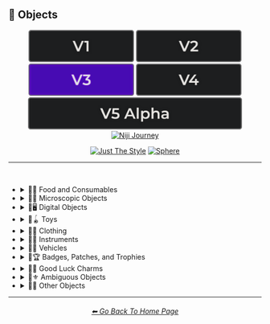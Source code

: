 <h2>🎷 Objects</h2>

<div align="center">

[<img src="/Images/Repo_Parts/Buttons/Version_Buttons/button_version_V1_inactive.webp?raw=true" alt="MidJourney V1" height="64" />](/Pages/MJ_V1/Style_Pages/Sphere/Objects.md)
[<img src="/Images/Repo_Parts/Buttons/Version_Buttons/button_version_V2_inactive.webp?raw=true" alt="MidJourney V2" height="64" />](/Pages/MJ_V2/Style_Pages/Sphere/Objects.md)
[<img src="/Images/Repo_Parts/Buttons/Version_Buttons/button_version_V3_active.webp?raw=true" alt="MidJourney V3" height="64" />](/Pages/MJ_V3/Style_Pages/Sphere/Objects.md)
[<img src="/Images/Repo_Parts/Buttons/Version_Buttons/button_version_V4_inactive.webp?raw=true" alt="MidJourney V4" height="64" />](/Pages/MJ_V4/Style_Pages/Just_The_Style/Objects.md)
<br>
[<img src="/Images/Repo_Parts/Buttons/Version_Buttons/button_version_V5_Alpha_inactive_half.webp?raw=true" alt="MidJourney V5" height="64" />](/Pages/MJ_V5/Style_Pages/Just_The_Style/Objects.md)
[<img src="/Images/Repo_Parts/Buttons/Version_Buttons/button_version_niji_inactive_half.webp?raw=true" alt="Niji Journey" height="64" />](/Pages/Niji_Journey/Style_Pages/Objects.md)

[<img src="/Images/Repo_Parts/Buttons/Image_Type_Buttons/button_just_the_style_inactive.webp?raw=true" alt="Just The Style" width="140.5" />](/Pages/MJ_V3/Style_Pages/Just_The_Style/Objects.md)
[<img src="/Images/Repo_Parts/Buttons/Image_Type_Buttons/button_sphere_active.webp?raw=true" alt="Sphere" width="140.5" />](/Pages/MJ_V3/Style_Pages/Sphere/Objects.md)

</div>

<hr>
<br>


- <details><summary>🎷🍣 Food and Consumables</summary><p>

  - <details><summary>🍣🥝 Fruits and Vegetables</summary><p><div align="center">

	| Fruit | Vegetable |
	| :-: | :-: |
	| <img src="/Images/MJ_V3/MidJourney_Styles_(sphere)/Wave_12/sphere_Fruit.webp?raw=true" width="256" /> | <img src="/Images/MJ_V3/MidJourney_Styles_(sphere)/Wave_12/sphere_Vegetable.webp?raw=true" width="256" /> |
	
	<br>
	
	| Fig | Mango | Cauliflower |
	| :-: | :-: | :-: |
	| <img src="/Images/MJ_V3/MidJourney_Styles_(sphere)/Wave_12/sphere_Fig.webp?raw=true" width="256" /> | <img src="/Images/MJ_V3/MidJourney_Styles_(sphere)/Wave_12/sphere_Mango.webp?raw=true" width="256" /> | <img src="/Images/MJ_V3/MidJourney_Styles_(sphere)/Wave_13/sphere_Cauliflower.webp?raw=true" width="256" /> |

	</div></p></details>


  - <details><summary>🍣🥩 Meats, Cheeses, and Eggs</summary><p><div align="center">

	| Beef | Wagyu | Tallow |
	| :-: | :-: | :-: |
	| <img src="/Images/MJ_V3/MidJourney_Styles_(sphere)/sphere_Beef.webp?raw=true" width="256" /> | <img src="/Images/MJ_V3/MidJourney_Styles_(sphere)/sphere_Wagyu.webp?raw=true" width="256" /> | <img src="/Images/MJ_V3/MidJourney_Styles_(sphere)/sphere_Tallow.webp?raw=true" width="256" /> |
	
	<br>
	
	| Pork | Bacon |
	| :-: | :-: |
	| <img src="/Images/MJ_V3/MidJourney_Styles_(sphere)/sphere_Pork.webp?raw=true" width="256" /> | <img src="/Images/MJ_V3/MidJourney_Styles_(sphere)/sphere_Bacon.webp?raw=true" width="256" /> |

	<br>

	| Cheese |
	| :-: |
	| <img src="/Images/MJ_V3/MidJourney_Styles_(sphere)/sphere_Cheese.webp?raw=true" width="256" /> |

	<br>
	
	| Egg | Egg Yolk |
	| :-: | :-: |
	| <img src="/Images/MJ_V3/MidJourney_Styles_(sphere)/sphere_Egg.webp?raw=true" width="256" /> | <img src="/Images/MJ_V3/MidJourney_Styles_(sphere)/sphere_Egg_Yolk.webp?raw=true" width="256" /> |

	</div></p></details>


  - <details><summary>🍣🍞 Bread</summary><p><div align="center">

	| Bread | Made of Bread | Pretzel |
	| :-: | :-: | :-: |
	| <img src="/Images/MJ_V3/MidJourney_Styles_(sphere)/sphere_Bread.webp?raw=true" width="256" /> | <img src="/Images/MJ_V3/MidJourney_Styles_(sphere)/sphere_Made_of_Bread.webp?raw=true" width="256" /> | <img src="/Images/MJ_V3/MidJourney_Styles_(sphere)/sphere_Pretzel.webp?raw=true" width="256" /> |

	<br>
	
	| Shortcrust-Pastry | Flaky-Pastry | Puff-Pastry |
	| :-: | :-: | :-: |
	| <img src="/Images/MJ_V3/MidJourney_Styles_(sphere)/sphere_Shortcrust-Pastry.webp?raw=true" width="256" /> | <img src="/Images/MJ_V3/MidJourney_Styles_(sphere)/sphere_Flaky-Pastry.webp?raw=true" width="256" /> | <img src="/Images/MJ_V3/MidJourney_Styles_(sphere)/sphere_Puff-Pastry.webp?raw=true" width="256" /> |

	<br>

	| Choux-Pastry | Phyllo |
	| :-: | :-: |
	| <img src="/Images/MJ_V3/MidJourney_Styles_(sphere)/Wave_9/sphere_Choux-Pastry.webp?raw=true" width="256" /> | <img src="/Images/MJ_V3/MidJourney_Styles_(sphere)/Wave_9/sphere_Phyllo.webp?raw=true" width="256" /> |	

	</div></p></details>


  - <details><summary>🍣🥜 Nuts and Beans</summary><p><div align="center">

	| Beans |
	| :-: |
	| <img src="/Images/MJ_V3/MidJourney_Styles_(sphere)/sphere_Beans.webp?raw=true" width="256" /> |

	<br>

	| Peanut |
	| :-: |
	| <img src="/Images/MJ_V3/MidJourney_Styles_(sphere)/Wave_11/sphere_Peanut.webp?raw=true" width="256" /> |

	<br>
	
	| Coconut |
	| :-: |
	| <img src="/Images/MJ_V3/MidJourney_Styles_(sphere)/Wave_9/sphere_Coconut.webp?raw=true" width="256" /> |

	</div></p></details>


  - <details><summary>🍣🍲 Dishes and Meals</summary><p><div align="center">

	| Pizza | Hotdog |
	| :-: | :-: |
	| <img src="/Images/MJ_V3/MidJourney_Styles_(sphere)/Wave_12/sphere_Pizza.webp?raw=true" width="256" /> | <img src="/Images/MJ_V3/MidJourney_Styles_(sphere)/Wave_12/sphere_Hotdog.webp?raw=true" width="256" /> |
	
	<br>
	
	| Pasta | Spaghetti | Fettuccine |
	| :-: | :-: | :-: |
	| <img src="/Images/MJ_V3/MidJourney_Styles_(sphere)/sphere_Pasta.webp?raw=true" width="256" /> | <img src="/Images/MJ_V3/MidJourney_Styles_(sphere)/Wave_12/sphere_Spaghetti.webp?raw=true" width="256" /> | <img src="/Images/MJ_V3/MidJourney_Styles_(sphere)/Wave_12/sphere_Fettuccine.webp?raw=true" width="256" /> |

	<br>

	| Gnocchi |
	| :-: |
	| <img src="/Images/MJ_V3/MidJourney_Styles_(sphere)/Wave_12/sphere_Gnocchi.webp?raw=true" width="256" /> |

	<br>

	| Marconi and Cheese |
	| :-: |
	| <img src="/Images/MJ_V3/MidJourney_Styles_(sphere)/sphere_Marconi_and_Cheese.webp?raw=true" width="256" /> |

	</div></p></details>


  - <details><summary>🍣🥫 Sauces, Spreads, and Oils</summary><p><div align="center">
		
	| Vegetable Oil | Olive Oil |
	| :-: | :-: |
	| <img src="/Images/MJ_V3/MidJourney_Styles_(sphere)/sphere_Vegetable_Oil.webp?raw=true" width="256" /> | <img src="/Images/MJ_V3/MidJourney_Styles_(sphere)/sphere_Olive_Oil.webp?raw=true" width="256" /> |

	<br>

	| Butter | Margarine |
	| :-: | :-: |
	| <img src="/Images/MJ_V3/MidJourney_Styles_(sphere)/sphere_Butter.webp?raw=true" width="256" /> | <img src="/Images/MJ_V3/MidJourney_Styles_(sphere)/sphere_Margarine.webp?raw=true" width="256" /> |

	<br>

	| Peanut Butter | Jelly |
	| :-: | :-: |
	| <img src="/Images/MJ_V3/MidJourney_Styles_(sphere)/Wave_11/sphere_Peanut_Butter.webp?raw=true" width="256" /> | <img src="/Images/MJ_V3/MidJourney_Styles_(sphere)/sphere_Jelly.webp?raw=true" width="256" /> |

	<br>
	
	| Alfredo |
	| :-: |
	| <img src="/Images/MJ_V3/MidJourney_Styles_(sphere)/Wave_12/sphere_Alfredo.webp?raw=true" width="256" /> |
	
	<br>
	
	| Sour Cream | Sauce | Pasta Sauce |
	| :-: | :-: | :-: |
	| <img src="/Images/MJ_V3/MidJourney_Styles_(sphere)/sphere_Sour_Cream.webp?raw=true" width="256" /> | <img src="/Images/MJ_V3/MidJourney_Styles_(sphere)/sphere_Sauce.webp?raw=true" width="256" /> | <img src="/Images/MJ_V3/MidJourney_Styles_(sphere)/sphere_Pasta_Sauce.webp?raw=true" width="256" /> |

	<br>
	
	| Ketchup | Mustard |
	| :-: | :-: |
	| <img src="/Images/MJ_V3/MidJourney_Styles_(sphere)/sphere_Ketchup.webp?raw=true" width="256" /> | <img src="/Images/MJ_V3/MidJourney_Styles_(sphere)/sphere_Mustard.webp?raw=true" width="256" /> |
		
	<br>

	| Mayonnaise | Mayo |
	| :-: | :-: |
	| <img src="/Images/MJ_V3/MidJourney_Styles_(sphere)/sphere_Mayonnaise.webp?raw=true" width="256" /> | <img src="/Images/MJ_V3/MidJourney_Styles_(sphere)/sphere_Mayo.webp?raw=true" width="256" /> |
	
	</div></p></details>


  - <details><summary>🍣🌿 Herbs and Spices</summary><p><div align="center">

	| Cinnamon |
	| :-: |
	| <img src="/Images/MJ_V3/MidJourney_Styles_(sphere)/sphere_Cinnamon.webp?raw=true" width="256" /> |

	</div></p></details>


  - <details><summary>🍣🍭 Candy and Sweets</summary><p><div align="center">

	| Cake | Wedding Cake | Cake Decorating |
	| :-: | :-: | :-: |
	| <img src="/Images/MJ_V3/MidJourney_Styles_(sphere)/sphere_Cake.webp?raw=true" width="256" /> | <img src="/Images/MJ_V3/MidJourney_Styles_(sphere)/sphere_Wedding_Cake.webp?raw=true" width="256" /> | <img src="/Images/MJ_V3/MidJourney_Styles_(sphere)/sphere_Cake_Decorating.webp?raw=true" width="256" /> |
	
	<br>
	
	| Brownies |
	| :-: |
	| <img src="/Images/MJ_V3/MidJourney_Styles_(sphere)/sphere_Brownies.webp?raw=true" width="256" /> |

	<br>
	
	| Churros | Syrup | Maple Syrup |
	| :-: | :-: | :-: |
	| <img src="/Images/MJ_V3/MidJourney_Styles_(sphere)/sphere_Churros.webp?raw=true" width="256" /> | <img src="/Images/MJ_V3/MidJourney_Styles_(sphere)/sphere_Syrup.webp?raw=true" width="256" /> | <img src="/Images/MJ_V3/MidJourney_Styles_(sphere)/sphere_Maple_Syrup.webp?raw=true" width="256" /> |
	
	<br>
	
	| Cream | Whipped Cream | Ice Cream |
	| :-: | :-: | :-: |
	| <img src="/Images/MJ_V3/MidJourney_Styles_(sphere)/sphere_Cream.webp?raw=true" width="256" /> | <img src="/Images/MJ_V3/MidJourney_Styles_(sphere)/sphere_Whipped_Cream.webp?raw=true" width="256" /> | <img src="/Images/MJ_V3/MidJourney_Styles_(sphere)/sphere_Ice_Cream.webp?raw=true" width="256" /> |
	
	<br>
	
	| Candy | Lollipop | Taffy |
	| :-: | :-: | :-: |
	| <img src="/Images/MJ_V3/MidJourney_Styles_(sphere)/sphere_Candy.webp?raw=true" width="256" /> | <img src="/Images/MJ_V3/MidJourney_Styles_(sphere)/sphere_Lollipop.webp?raw=true" width="256" /> | <img src="/Images/MJ_V3/MidJourney_Styles_(sphere)/sphere_Taffy.webp?raw=true" width="256" /> |
	
	<br>
	
	| Cotton-Candy | Candy-Floss |
	| :-: | :-: |
	| <img src="/Images/MJ_V3/MidJourney_Styles_(sphere)/Wave_11/sphere_Cotton-Candy.webp?raw=true" width="256" /> | <img src="/Images/MJ_V3/MidJourney_Styles_(sphere)/Wave_11/sphere_Candy-Floss.webp?raw=true" width="256" /> |
	
	<br>
	
	| Gummy Candy | Gummies |
	| :-: | :-: |
	| <img src="/Images/MJ_V3/MidJourney_Styles_(sphere)/Wave_11/sphere_Gummy_Candy.webp?raw=true" width="256" /> | <img src="/Images/MJ_V3/MidJourney_Styles_(sphere)/Wave_11/sphere_Gummies.webp?raw=true" width="256" /> |

	<br>

	| Chocolate | Caramel |
	| :-: | :-: |
	| <img src="/Images/MJ_V3/MidJourney_Styles_(sphere)/sphere_Chocolate.webp?raw=true" width="256" /> | <img src="/Images/MJ_V3/MidJourney_Styles_(sphere)/sphere_Caramel.webp?raw=true" width="256" /> |
	
	<br>

	| Marzipan | Gum Paste | Modeling Chocolate |
	| :-: | :-: | :-: |
	| <img src="/Images/MJ_V3/MidJourney_Styles_(sphere)/Wave_9/sphere_Marzipan.webp?raw=true" width="256" /> | <img src="/Images/MJ_V3/MidJourney_Styles_(sphere)/Wave_9/sphere_Gum_Paste.webp?raw=true" width="256" /> | <img src="/Images/MJ_V3/MidJourney_Styles_(sphere)/Wave_9/sphere_Modeling_Chocolate.webp?raw=true" width="256" /> |

	<br>

	| Sprinkles | Nonpareils |
	| :-: | :-: |
	| <img src="/Images/MJ_V3/MidJourney_Styles_(sphere)/sphere_Sprinkles.webp?raw=true" width="256" /> | <img src="/Images/MJ_V3/MidJourney_Styles_(sphere)/sphere_Nonpareils.webp?raw=true" width="256" /> |

	<br>

	| Fondant Icing | Royal Icing |
	| :-: | :-: |
	| <img src="/Images/MJ_V3/MidJourney_Styles_(sphere)/sphere_Fondant_Icing.webp?raw=true" width="256" /> | <img src="/Images/MJ_V3/MidJourney_Styles_(sphere)/sphere_Royal_Icing.webp?raw=true" width="256" /> |

	<br>
	
	| Honeycomb | Creme Brule |
	| :-: | :-: |
	| <img src="/Images/MJ_V3/MidJourney_Styles_(sphere)/sphere_Honeycomb.webp?raw=true" width="256" /> | <img src="/Images/MJ_V3/MidJourney_Styles_(sphere)/sphere_Creme_Brule.webp?raw=true" width="256" /> |
	
	<br>
	
	| Eclair | Cannoli | Fruit-Tart |
	| :-: | :-: | :-: |
	| <img src="/Images/MJ_V3/MidJourney_Styles_(sphere)/sphere_Eclair.webp?raw=true" width="256" /> | <img src="/Images/MJ_V3/MidJourney_Styles_(sphere)/sphere_Cannoli.webp?raw=true" width="256" /> | <img src="/Images/MJ_V3/MidJourney_Styles_(sphere)/sphere_Fruit-Tart.webp?raw=true" width="256" /> |

	<br>

	| Gumdrop | Gum |
	| :-: | :-: |
	| <img src="/Images/MJ_V3/MidJourney_Styles_(sphere)/Wave_10/sphere_Gumdrop.webp?raw=true" width="256" /> | <img src="/Images/MJ_V3/MidJourney_Styles_(sphere)/sphere_Gum.webp?raw=true" width="256" /> |

	<br>
	
	| Dessertwave |
	| :-: |
	| <img src="/Images/MJ_V3/MidJourney_Styles_(sphere)/Wave_12/sphere_Dessertwave.webp?raw=true" width="256" /> |

	</div></p></details>


  - <details><summary>🍣🍺 Beverages</summary><p><div align="center">

	| Soda | Coffee | Tea |
	| :-: | :-: | :-: |
	| <img src="/Images/MJ_V3/MidJourney_Styles_(sphere)/sphere_Soda.webp?raw=true" width="256" /> | <img src="/Images/MJ_V3/MidJourney_Styles_(sphere)/sphere_Coffee.webp?raw=true" width="256" /> | <img src="/Images/MJ_V3/MidJourney_Styles_(sphere)/sphere_Tea.webp?raw=true" width="256" /> |

	<br>
	
	| Wine | White-Wine | Red-Wine |
	| :-: | :-: | :-: |
	| <img src="/Images/MJ_V3/MidJourney_Styles_(sphere)/Wave_14/sphere_Wine.webp?raw=true" width="256" /> | <img src="/Images/MJ_V3/MidJourney_Styles_(sphere)/Wave_14/sphere_White-Wine.webp?raw=true" width="256" /> | <img src="/Images/MJ_V3/MidJourney_Styles_(sphere)/Wave_14/sphere_Red-Wine.webp?raw=true" width="256" /> |
	
	<br>
	
	| Champagne |
	| :-: |
	| <img src="/Images/MJ_V3/MidJourney_Styles_(sphere)/Wave_14/sphere_Champagne.webp?raw=true" width="256" /> |

	<br>
	
	| Corona | Corona-Phenomenon |
	| :-: | :-: |
	| <img src="/Images/MJ_V3/MidJourney_Styles_(sphere)/sphere_Corona.webp?raw=true" width="256" /> | <img src="/Images/MJ_V3/MidJourney_Styles_(sphere)/sphere_Corona-Phenomenon.webp?raw=true" width="256" /> |

	</div></p></details>


  - <details><summary>🍣 Other Food and Consumables</summary><p><div align="center">

	| Food |
	| :-: |
	| <img src="/Images/MJ_V3/MidJourney_Styles_(sphere)/Wave_13/sphere_Food.webp?raw=true" width="256" /> |

	<br>

	| Macaroni |
	| :-: |
	| <img src="/Images/MJ_V3/MidJourney_Styles_(sphere)/sphere_Macaroni.webp?raw=true" width="256" /> |

	<br>

	| Gelatin | Agar |
	| :-: | :-: |
	| <img src="/Images/MJ_V3/MidJourney_Styles_(sphere)/sphere_Gelatin.webp?raw=true" width="256" /> | <img src="/Images/MJ_V3/MidJourney_Styles_(sphere)/sphere_Agar.webp?raw=true" width="256" /> |

	<br>
	
	| Edible Ink | Food Coloring | Food Dye |
	| :-: | :-: | :-: |
	| <img src="/Images/MJ_V3/MidJourney_Styles_(sphere)/sphere_Edible_Ink.webp?raw=true" width="256" /> | <img src="/Images/MJ_V3/MidJourney_Styles_(sphere)/sphere_Food_Coloring.webp?raw=true" width="256" /> | <img src="/Images/MJ_V3/MidJourney_Styles_(sphere)/Wave_9/sphere_Food_Dye.webp?raw=true" width="256" /> |

	<br>
	
	| Deep-Fried | Molecular Gastronomy |
	| :-: | :-: |
	| <img src="/Images/MJ_V3/MidJourney_Styles_(sphere)/sphere_Deep-Fried.webp?raw=true" width="256" /> | <img src="/Images/MJ_V3/MidJourney_Styles_(sphere)/sphere_Molecular_Gastronomy.webp?raw=true" width="256" /> |

	<br>
	
	| Tincture |
	| :-: |
	| <img src="/Images/MJ_V3/MidJourney_Styles_(sphere)/Wave_14/sphere_Tincture.webp?raw=true" width="256" /> |
	
	<br>

	| Toothpaste |
	| :-: |
	| <img src="/Images/MJ_V3/MidJourney_Styles_(sphere)/sphere_Toothpaste.webp?raw=true" width="256" /> |

	</div></p></details>

  </p></details>


- <details><summary>🎷🦠 Microscopic Objects</summary><p><div align="center">

    | Atom | Fullerene | Nanoparticle |
    | :-: | :-: | :-: |
    | <img src="/Images/MJ_V3/MidJourney_Styles_(sphere)/Wave_11/sphere_Atom.webp?raw=true" width="256" /> | <img src="/Images/MJ_V3/MidJourney_Styles_(sphere)/Wave_12/sphere_Fullerene.webp?raw=true" width="256" /> | <img src="/Images/MJ_V3/MidJourney_Styles_(sphere)/Wave_12/sphere_Nanoparticle.webp?raw=true" width="256" /> |

    <br>

	| Cells | Cellular |
	| :-: | :-: |
	| <img src="/Images/MJ_V3/MidJourney_Styles_(sphere)/sphere_Cells.webp?raw=true" width="256" /> | <img src="/Images/MJ_V3/MidJourney_Styles_(sphere)/sphere_Cellular.webp?raw=true" width="256" /> |

	<br>
	
	| Mitochondria | Mitosis |
	| :-: | :-: |
	| <img src="/Images/MJ_V3/MidJourney_Styles_(sphere)/Wave_14/sphere_Mitochondria.webp?raw=true" width="256" /> | <img src="/Images/MJ_V3/MidJourney_Styles_(sphere)/Wave_14/sphere_Mitosis.webp?raw=true" width="256" /> |

	<br>

    | DNA | Bacteria | Enzyme |
    | :-: | :-: | :-: |
    | <img src="/Images/MJ_V3/MidJourney_Styles_(sphere)/Wave_11/sphere_DNA.webp?raw=true" width="256" /> | <img src="/Images/MJ_V3/MidJourney_Styles_(sphere)/Wave_12/sphere_Bacteria.webp?raw=true" width="256" /> | <img src="/Images/MJ_V3/MidJourney_Styles_(sphere)/Wave_12/sphere_Enzyme.webp?raw=true" width="256" /> |

  </div></p></details>


- <details><summary>🎷🖥 Digital Objects</summary><p><div align="center">

	| Computer | Display |
	| :-: | :-: |
	| <img src="/Images/MJ_V3/MidJourney_Styles_(sphere)/Wave_13/sphere_Computer.webp?raw=true" width="256" /> | <img src="/Images/MJ_V3/MidJourney_Styles_(sphere)/Wave_13/sphere_Display.webp?raw=true" width="256" /> |

	<br>
	
	| Camera | Lens | Film |
	| :-: | :-: | :-: |
	| <img src="/Images/MJ_V3/MidJourney_Styles_(sphere)/Wave_13/sphere_Camera.webp?raw=true" width="256" /> | <img src="/Images/MJ_V3/MidJourney_Styles_(sphere)/Wave_13/sphere_Lens.webp?raw=true" width="256" /> | <img src="/Images/MJ_V3/MidJourney_Styles_(sphere)/Wave_13/sphere_Film.webp?raw=true" width="256" /> |
	
	<br>

    | Vinyl Record | CD |
    | :-: | :-: |
    | <img src="/Images/MJ_V3/MidJourney_Styles_(sphere)/Wave_12/sphere_Vinyl_Record.webp?raw=true" width="256" /> | <img src="/Images/MJ_V3/MidJourney_Styles_(sphere)/Wave_12/sphere_CD.webp?raw=true" width="256" /> |

    <br>

    | DVD | Blu-Ray Disc |
    | :-: | :-: |
    | <img src="/Images/MJ_V3/MidJourney_Styles_(sphere)/Wave_12/sphere_DVD.webp?raw=true" width="256" /> | <img src="/Images/MJ_V3/MidJourney_Styles_(sphere)/Wave_12/sphere_Blu-Ray_Disc.webp?raw=true" width="256" /> |

    <br>

	| Videocasette |
	| :-: |
	| <img src="/Images/MJ_V3/MidJourney_Styles_(sphere)/sphere_Videocasette.webp?raw=true" width="256" /> |

	<br>

    | Capacitance Electronic Disc | LaserDisc | Holographic Versatile Disc |
    | :-: | :-: | :-: |
    | <img src="/Images/MJ_V3/MidJourney_Styles_(sphere)/Wave_12/sphere_Capacitance_Electronic_Disc.webp?raw=true" width="256" /> | <img src="/Images/MJ_V3/MidJourney_Styles_(sphere)/Wave_12/sphere_LaserDisc.webp?raw=true" width="256" /> | <img src="/Images/MJ_V3/MidJourney_Styles_(sphere)/Wave_12/sphere_Holographic_Versatile_Disc.webp?raw=true" width="256" /> |


	<br>
	
	| Transistor | Diode |
	| :-: | :-: |
	| <img src="/Images/MJ_V3/MidJourney_Styles_(sphere)/sphere_Transistor.webp?raw=true" width="256" /> | <img src="/Images/MJ_V3/MidJourney_Styles_(sphere)/sphere_Diode.webp?raw=true" width="256" /> |
	
	<br>
	
	| Wires | Cables |
	| :-: | :-: |
	| <img src="/Images/MJ_V3/MidJourney_Styles_(sphere)/sphere_Wires.webp?raw=true" width="256" /> | <img src="/Images/MJ_V3/MidJourney_Styles_(sphere)/sphere_Cables.webp?raw=true" width="256" /> |

	<br>

	| Flux Capacitor |
	| :-: |
	| <img src="/Images/MJ_V3/MidJourney_Styles_(sphere)/Wave_9/sphere_Flux_Capacitor.webp?raw=true" width="256" /> |

	<br>
	
	| Clock | Analog-Clock | Digital-Clock |
	| :-: | :-: | :-: |
	| <img src="/Images/MJ_V3/MidJourney_Styles_(sphere)/sphere_Clock.webp?raw=true" width="256" /> | <img src="/Images/MJ_V3/MidJourney_Styles_(sphere)/sphere_Analog-Clock.webp?raw=true" width="256" /> | <img src="/Images/MJ_V3/MidJourney_Styles_(sphere)/sphere_Digital-Clock.webp?raw=true" width="256" /> |
	
	<br>
	
	| Wristwatch |
	| :-: |
	| <img src="/Images/MJ_V3/MidJourney_Styles_(sphere)/sphere_Wristwatch.webp?raw=true" width="256" /> |

  </div></p></details>


- <details><summary>🎷🪀 Toys</summary><p><div align="center">

	| Toy |
	| :-: |
	| <img src="/Images/MJ_V3/MidJourney_Styles_(sphere)/sphere_Toy.webp?raw=true" width="256" /> |

	<br>

	| Jigsaw | Puzzle | Tangram |
	| :-: | :-: | :-: |
	| <img src="/Images/MJ_V3/MidJourney_Styles_(sphere)/sphere_Jigsaw.webp?raw=true" width="256" /> | <img src="/Images/MJ_V3/MidJourney_Styles_(sphere)/sphere_Puzzle.webp?raw=true" width="256" /> | <img src="/Images/MJ_V3/MidJourney_Styles_(sphere)/Wave_14/sphere_Tangram.webp?raw=true" width="256" /> |

	<br>

	| Maze |
	| :-: |
	| <img src="/Images/MJ_V3/MidJourney_Styles_(sphere)/sphere_Maze.webp?raw=true" width="256" /> |
	
	<br>

    | Pinwheel | Slinky | Newtons-Cradle |
    | :-: | :-: | :-: |
    | <img src="/Images/MJ_V3/MidJourney_Styles_(sphere)/Wave_14/sphere_Pinwheel.webp?raw=true" width="256" /> | <img src="/Images/MJ_V3/MidJourney_Styles_(sphere)/sphere_Slinky.webp?raw=true" width="256" /> | <img src="/Images/MJ_V3/MidJourney_Styles_(sphere)/Wave_14/sphere_Newtons-Cradle.webp?raw=true" width="256" /> |

    <br>

    | Stress Ball | Koosh Ball | Koosh |
    | :-: | :-: | :-: |
    | <img src="/Images/MJ_V3/MidJourney_Styles_(sphere)/Wave_11/sphere_Stress_Ball.webp?raw=true" width="256" /> | <img src="/Images/MJ_V3/MidJourney_Styles_(sphere)/Wave_11/sphere_Koosh_Ball.webp?raw=true" width="256" /> | <img src="/Images/MJ_V3/MidJourney_Styles_(sphere)/Wave_11/sphere_Koosh.webp?raw=true" width="256" /> |

    <br>

    | Beach-Ball | Ball Pit | Zorb |
    | :-: | :-: | :-: |
    | <img src="/Images/MJ_V3/MidJourney_Styles_(sphere)/Wave_14/sphere_Beach-Ball.webp?raw=true" width="256" /> | <img src="/Images/MJ_V3/MidJourney_Styles_(sphere)/Wave_11/sphere_Ball_Pit.webp?raw=true" width="256" /> | <img src="/Images/MJ_V3/MidJourney_Styles_(sphere)/Wave_12/sphere_Zorb.webp?raw=true" width="256" /> |

    <br>

    | Rubik's Cube | Kinetic-Sand |
    | :-: | :-: |
    | <img src="/Images/MJ_V3/MidJourney_Styles_(sphere)/Wave_9/sphere_Rubiks_Cube.webp?raw=true" width="256" /> | <img src="/Images/MJ_V3/MidJourney_Styles_(sphere)/Wave_14/sphere_Kinetic-Sand.webp?raw=true" width="256" /> |

	<br>
	
	| Cards | Dominoes | Marbles |
	| :-: | :-: | :-: |
	| <img src="/Images/MJ_V3/MidJourney_Styles_(sphere)/Wave_14/sphere_Cards.webp?raw=true" width="256" /> | <img src="/Images/MJ_V3/MidJourney_Styles_(sphere)/Wave_14/sphere_Dominoes.webp?raw=true" width="256" /> | <img src="/Images/MJ_V3/MidJourney_Styles_(sphere)/Wave_14/sphere_Marbles.webp?raw=true" width="256" /> |
	
	<br>
	
	| Chess | Pogs |
	| :-: | :-: |
	| <img src="/Images/MJ_V3/MidJourney_Styles_(sphere)/sphere_Chess.webp?raw=true" width="256" /> | <img src="/Images/MJ_V3/MidJourney_Styles_(sphere)/sphere_Pogs.webp?raw=true" width="256" /> |

	<br>
	
	| Lego | Lego-Mindstorms | Lego-Mindstorms-NXT |
	| :-: | :-: | :-: |
	| <img src="/Images/MJ_V3/MidJourney_Styles_(sphere)/sphere_Lego.webp?raw=true" width="256" /> | <img src="/Images/MJ_V3/MidJourney_Styles_(sphere)/Wave_14/sphere_Lego-Mindstorms.webp?raw=true" width="256" /> | <img src="/Images/MJ_V3/MidJourney_Styles_(sphere)/Wave_14/sphere_Lego-Mindstorms-NXT.webp?raw=true" width="256" /> |
	
	<br>
	
	| Lincoln-Logs | Megablocks |
	| :-: | :-: |
	| <img src="/Images/MJ_V3/MidJourney_Styles_(sphere)/Wave_14/sphere_Lincoln-Logs.webp?raw=true" width="256" /> | <img src="/Images/MJ_V3/MidJourney_Styles_(sphere)/Wave_14/sphere_Megablocks.webp?raw=true" width="256" /> |
	
	<br>
	
	| Etch-A-Sketch | Lite-Brite |
	| :-: | :-: |
	| <img src="/Images/MJ_V3/MidJourney_Styles_(sphere)/Wave_14/sphere_Etch-A-Sketch.webp?raw=true" width="256" /> | <img src="/Images/MJ_V3/MidJourney_Styles_(sphere)/Wave_14/sphere_Lite-Brite.webp?raw=true" width="256" /> |

  </div></p></details>


- <details><summary>🎷👚 Clothing</summary><p><div align="center">

	| Uniform | Outfit | Wearable |
	| :-: | :-: | :-: |
	| <img src="/Images/MJ_V3/MidJourney_Styles_(sphere)/Wave_12/sphere_Uniform.webp?raw=true" width="256" /> | <img src="/Images/MJ_V3/MidJourney_Styles_(sphere)/Wave_12/sphere_Outfit.webp?raw=true" width="256" /> | <img src="/Images/MJ_V3/MidJourney_Styles_(sphere)/Wave_12/sphere_Wearable.webp?raw=true" width="256" /> |

	<br>

	| Jeans |
	| :-: |
	| <img src="/Images/MJ_V3/MidJourney_Styles_(sphere)/sphere_Jeans.webp?raw=true" width="256" /> |

	<br>
	
	| Tuxedo | Polo | Fedora |
	| :-: | :-: | :-: |
	| <img src="/Images/MJ_V3/MidJourney_Styles_(sphere)/Wave_11/sphere_Tuxedo.webp?raw=true" width="256" /> | <img src="/Images/MJ_V3/MidJourney_Styles_(sphere)/Wave_11/sphere_Polo.webp?raw=true" width="256" /> | <img src="/Images/MJ_V3/MidJourney_Styles_(sphere)/Wave_11/sphere_Fedora.webp?raw=true" width="256" /> |

	<br>

	| Dress | Dressed |
	| :-: | :-: |
	| <img src="/Images/MJ_V3/MidJourney_Styles_(sphere)/Wave_12/sphere_Dress.webp?raw=true" width="256" /> | <img src="/Images/MJ_V3/MidJourney_Styles_(sphere)/Wave_12/sphere_Dressed.webp?raw=true" width="256" /> |

	<br>

	| Shoe | Shoes | Hat |
	| :-: | :-: | :-: |
	| <img src="/Images/MJ_V3/MidJourney_Styles_(sphere)/sphere_Shoe.webp?raw=true" width="256" /> | <img src="/Images/MJ_V3/MidJourney_Styles_(sphere)/sphere_Shoes.webp?raw=true" width="256" /> | <img src="/Images/MJ_V3/MidJourney_Styles_(sphere)/sphere_Hat.webp?raw=true" width="256" /> |
	
	<br>

	| Glasses | Wearing Glasses |
	| :-: | :-: |
	| <img src="/Images/MJ_V3/MidJourney_Styles_(sphere)/Wave_12/sphere_Glasses.webp?raw=true" width="256" /> | <img src="/Images/MJ_V3/MidJourney_Styles_(sphere)/Wave_12/sphere_Wearing_Glasses.webp?raw=true" width="256" /> |

	<br>

	| Sunglasses | Wearing Sunglasses |
	| :-: | :-: |
	| <img src="/Images/MJ_V3/MidJourney_Styles_(sphere)/Wave_12/sphere_Sunglasses.webp?raw=true" width="256" /> | <img src="/Images/MJ_V3/MidJourney_Styles_(sphere)/Wave_12/sphere_Wearing_Sunglasses.webp?raw=true" width="256" /> |

	<br>
	
	| Necktie | Bow Tie | Bowtie |
	| :-: | :-: | :-: |
	| <img src="/Images/MJ_V3/MidJourney_Styles_(sphere)/sphere_Necktie.webp?raw=true" width="256" /> | <img src="/Images/MJ_V3/MidJourney_Styles_(sphere)/sphere_Bow_Tie.webp?raw=true" width="256" /> | <img src="/Images/MJ_V3/MidJourney_Styles_(sphere)/sphere_Bowtie.webp?raw=true" width="256" /> |

	<br>

	| Jumpsuit |
	| :-: |
	| <img src="/Images/MJ_V3/MidJourney_Styles_(sphere)/Wave_12/sphere_Jumpsuit.webp?raw=true" width="256" /> |

  </div></p></details>
	

- <details><summary>🎷🎺 Instruments</summary><p><div align="center">

	| Instrument |
	| :-: |
	| <img src="/Images/MJ_V3/MidJourney_Styles_(sphere)/Wave_13/sphere_Instrument.webp?raw=true" width="256" /> |
	
	<br>

	| Piano | Accordion | Saxophone |
	| :-: | :-: | :-: |
	| <img src="/Images/MJ_V3/MidJourney_Styles_(sphere)/sphere_Piano.webp?raw=true" width="256" /> | <img src="/Images/MJ_V3/MidJourney_Styles_(sphere)/sphere_Accordion.webp?raw=true" width="256" /> | <img src="/Images/MJ_V3/MidJourney_Styles_(sphere)/sphere_Saxophone.webp?raw=true" width="256" /> |

  </div></p></details>


- <details><summary>🎷🚗 Vehicles</summary><p><div align="center">

	| Car | Airplane |
	| :-: | :-: |
	| <img src="/Images/MJ_V3/MidJourney_Styles_(sphere)/Wave_12/sphere_Car.webp?raw=true" width="256" /> | <img src="/Images/MJ_V3/MidJourney_Styles_(sphere)/Wave_12/sphere_Airplane.webp?raw=true" width="256" /> |
	
	<br>
	
	| Blimp | Hot Air Balloon |
	| :-: | :-: |
	| <img src="/Images/MJ_V3/MidJourney_Styles_(sphere)/Wave_12/sphere_Blimp.webp?raw=true" width="256" /> | <img src="/Images/MJ_V3/MidJourney_Styles_(sphere)/Wave_12/sphere_Hot_Air_Balloon.webp?raw=true" width="256" /> |

	<br>
	
	| Auto |
	| :-: |
	| <img src="/Images/MJ_V3/MidJourney_Styles_(sphere)/sphere_Auto.webp?raw=true" width="256" /> |

  </div></p></details>


- <details><summary>🎷🏆 Badges, Patches, and Trophies</summary><p><div align="center">

	| Badge | Heraldic Badge |
	| :-: | :-: |
	| <img src="/Images/MJ_V3/MidJourney_Styles_(sphere)/sphere_Badge.webp?raw=true" width="256" /> | <img src="/Images/MJ_V3/MidJourney_Styles_(sphere)/sphere_Heraldic_Badge.webp?raw=true" width="256" /> |
	
	<br>
	
	| Trophy | Gorget Patch |
	| :-: | :-: |
	| <img src="/Images/MJ_V3/MidJourney_Styles_(sphere)/sphere_Trophy.webp?raw=true" width="256" /> | <img src="/Images/MJ_V3/MidJourney_Styles_(sphere)/sphere_Gorget_Patch.webp?raw=true" width="256" /> |

  </div></p></details>


- <details><summary>🎷🍀 Good Luck Charms</summary><p><div align="center">

	| Charm | Good-Luck-Charm |
	| :-: | :-: |
	| <img src="/Images/MJ_V3/MidJourney_Styles_(sphere)/sphere_Charm.webp?raw=true" width="256" /> | <img src="/Images/MJ_V3/MidJourney_Styles_(sphere)/sphere_Good-Luck-Charm.webp?raw=true" width="256" /> |
	
	<br>
	
	| Horseshoe | Amulet | Dreamcatcher |
	| :-: | :-: | :-: |
	| <img src="/Images/MJ_V3/MidJourney_Styles_(sphere)/sphere_Horseshoe.webp?raw=true" width="256" /> | <img src="/Images/MJ_V3/MidJourney_Styles_(sphere)/sphere_Amulet.webp?raw=true" width="256" /> | <img src="/Images/MJ_V3/MidJourney_Styles_(sphere)/sphere_Dreamcatcher.webp?raw=true" width="256" /> |

  </div></p></details>


- <details><summary>🎷⚜ Ambiguous Objects</summary><p><div align="center">

	| Object |
	| :-: |
	| <img src="/Images/MJ_V3/MidJourney_Styles_(sphere)/Wave_13/sphere_Object.webp?raw=true" width="256" /> |
		
	<br>

	| Stuff | Things | Items |
	| :-: | :-: | :-: |
	| <img src="/Images/MJ_V3/MidJourney_Styles_(sphere)/Wave_11/sphere_Stuff.webp?raw=true" width="256" /> | <img src="/Images/MJ_V3/MidJourney_Styles_(sphere)/Wave_11/sphere_Things.webp?raw=true" width="256" /> | <img src="/Images/MJ_V3/MidJourney_Styles_(sphere)/Wave_11/sphere_Items.webp?raw=true" width="256" /> |
	
	<br>

	| Trinket | Knickknack | Nick-Nack |
	| :-: | :-: | :-: |
	| <img src="/Images/MJ_V3/MidJourney_Styles_(sphere)/Wave_14/sphere_Trinket.webp?raw=true" width="256" /> | <img src="/Images/MJ_V3/MidJourney_Styles_(sphere)/Wave_14/sphere_Knickknack.webp?raw=true" width="256" /> | <img src="/Images/MJ_V3/MidJourney_Styles_(sphere)/Wave_14/sphere_Nick-Nack.webp?raw=true" width="256" /> |
	
	<br>
	
	| Bauble | Curio | Tchotchke |
	| :-: | :-: | :-: |
	| <img src="/Images/MJ_V3/MidJourney_Styles_(sphere)/Wave_14/sphere_Bauble.webp?raw=true" width="256" /> | <img src="/Images/MJ_V3/MidJourney_Styles_(sphere)/Wave_14/sphere_Curio.webp?raw=true" width="256" /> | <img src="/Images/MJ_V3/MidJourney_Styles_(sphere)/Wave_14/sphere_Tchotchke.webp?raw=true" width="256" /> |
	
	<br>
	
	| Doodad | Blobject |
	| :-: | :-: |
	| <img src="/Images/MJ_V3/MidJourney_Styles_(sphere)/Wave_14/sphere_Doodad.webp?raw=true" width="256" /> | <img src="/Images/MJ_V3/MidJourney_Styles_(sphere)/Wave_14/sphere_Blobject.webp?raw=true" width="256" /> |

  </div></p></details>


- <details><summary>🎷🚽 Other Objects</summary><p><div align="center">

	| Dichroic-Prism | Dispersive-Prism |
	| :-: | :-: |
	| <img src="/Images/MJ_V3/MidJourney_Styles_(sphere)/Wave_11/sphere_Dichroic-Prism.webp?raw=true" width="256" /> | <img src="/Images/MJ_V3/MidJourney_Styles_(sphere)/Wave_11/sphere_Dispersive-Prism.webp?raw=true" width="256" /> |

	<br>
	
	| Seashell | Toilet | Bean-Bag |
	| :-: | :-: | :-: |
	| <img src="/Images/MJ_V3/MidJourney_Styles_(sphere)/sphere_Seashell.webp?raw=true" width="256" /> | <img src="/Images/MJ_V3/MidJourney_Styles_(sphere)/sphere_Toilet.webp?raw=true" width="256" /> | <img src="/Images/MJ_V3/MidJourney_Styles_(sphere)/Wave_14/sphere_Bean-Bag.webp?raw=true" width="256" /> |
	
	<br>
	
	| Cage | Cheese Grater |
	| :-: | :-: |
	| <img src="/Images/MJ_V3/MidJourney_Styles_(sphere)/sphere_Cage.webp?raw=true" width="256" /> | <img src="/Images/MJ_V3/MidJourney_Styles_(sphere)/sphere_Cheese_Grater.webp?raw=true" width="256" /> |

	<br>

	| Bracelet | Ribbons | Fingerprint |
	| :-: | :-: | :-: |
	| <img src="/Images/MJ_V3/MidJourney_Styles_(sphere)/sphere_Bracelet.webp?raw=true" width="256" /> | <img src="/Images/MJ_V3/MidJourney_Styles_(sphere)/Wave_11/sphere_Ribbons.webp?raw=true" width="256" /> | <img src="/Images/MJ_V3/MidJourney_Styles_(sphere)/Wave_10/sphere_Fingerprint.webp?raw=true" width="256" /> |

	<br>

	| Bling |
	| :-: |
	| <img src="/Images/MJ_V3/MidJourney_Styles_(sphere)/sphere_Bling.webp?raw=true" width="256" /> |

	<br>

	| Tesla Valve |
	| :-: |
	| <img src="/Images/MJ_V3/MidJourney_Styles_(sphere)/sphere_Tesla_Valve.webp?raw=true" width="256" /> |
	
	<br>
	
	| Flag | Bench | Yardstick |
	| :-: | :-: | :-: |
	| <img src="/Images/MJ_V3/MidJourney_Styles_(sphere)/Wave_12/sphere_Flag.webp?raw=true" width="256" /> | <img src="/Images/MJ_V3/MidJourney_Styles_(sphere)/Wave_12/sphere_Bench.webp?raw=true" width="256" /> | <img src="/Images/MJ_V3/MidJourney_Styles_(sphere)/sphere_Yardstick.webp?raw=true" width="256" /> |

	<br>
	
	| Backdrop | Greenscreen |
	| :-: | :-: |
	| <img src="/Images/MJ_V3/MidJourney_Styles_(sphere)/Wave_14/sphere_Backdrop.webp?raw=true" width="256" /> | <img src="/Images/MJ_V3/MidJourney_Styles_(sphere)/Wave_14/sphere_Greenscreen.webp?raw=true" width="256" /> |
	
	<br>
	
	| Veins |
	| :-: |
	| <img src="/Images/MJ_V3/MidJourney_Styles_(sphere)/Wave_14/sphere_Veins.webp?raw=true" width="256" /> |
	
	<br>
	
	| Bunsen Burner |
	| :-: |
	| <img src="/Images/MJ_V3/MidJourney_Styles_(sphere)/Wave_14/sphere_Bunsen_Burner.webp?raw=true" width="256" /> |

	<br>

	| Needle | Screw | Nail |
	| :-: | :-: | :-: |
	| <img src="/Images/MJ_V3/MidJourney_Styles_(sphere)/sphere_Needle.webp?raw=true" width="256" /> | <img src="/Images/MJ_V3/MidJourney_Styles_(sphere)/sphere_Screw.webp?raw=true" width="256" /> | <img src="/Images/MJ_V3/MidJourney_Styles_(sphere)/sphere_Nail.webp?raw=true" width="256" /> |
	
	<br>

	| Paper Clips |
	| :-: |
	| <img src="/Images/MJ_V3/MidJourney_Styles_(sphere)/sphere_Paper_Clips.webp?raw=true" width="256" /> |

	<br>

	| Band-Aid | Bandage | Gauze |
	| :-: | :-: | :-: |
	| <img src="/Images/MJ_V3/MidJourney_Styles_(sphere)/sphere_Band-Aid.webp?raw=true" width="256" /> | <img src="/Images/MJ_V3/MidJourney_Styles_(sphere)/sphere_Bandage.webp?raw=true" width="256" /> | <img src="/Images/MJ_V3/MidJourney_Styles_(sphere)/sphere_Gauze.webp?raw=true" width="256" /> |

	<br>
	
	| Rubber Band | Rubber Band Ball | Silly Band |
	| :-: | :-: | :-: |
	| <img src="/Images/MJ_V3/MidJourney_Styles_(sphere)/sphere_Rubber_Band.webp?raw=true" width="256" /> | <img src="/Images/MJ_V3/MidJourney_Styles_(sphere)/sphere_Rubber_Band_Ball.webp?raw=true" width="256" /> | <img src="/Images/MJ_V3/MidJourney_Styles_(sphere)/sphere_Silly_Band.webp?raw=true" width="256" /> |
	
	<br>
	
	| Balloon |
	| :-: |
	| <img src="/Images/MJ_V3/MidJourney_Styles_(sphere)/sphere_Balloon.webp?raw=true" width="256" /> |
	
	<br>

	| Soap | Lipstick |
	| :-: | :-: |
	| <img src="/Images/MJ_V3/MidJourney_Styles_(sphere)/sphere_Soap.webp?raw=true" width="256" /> | <img src="/Images/MJ_V3/MidJourney_Styles_(sphere)/sphere_Lipstick.webp?raw=true" width="256" /> |

	<br>
	
	| Plume |
	| :-: |
	| <img src="/Images/MJ_V3/MidJourney_Styles_(sphere)/sphere_Plume.webp?raw=true" width="256" /> |

	<br>
	
	| Mat |
	| :-: |
	| <img src="/Images/MJ_V3/MidJourney_Styles_(sphere)/sphere_Mat.webp?raw=true" width="256" /> |

	<br>

	| <br>Teapot<p><div align="center"><i><h6><a href="https://rexwang8.github.io/resource/ai/teapot">@bob</a></h6></i></p> |
	| :-: |
	| <img src="/Images/MJ_V3/MidJourney_Styles_(sphere)/sphere_Teapot.webp?raw=true" width="256" /> |

  </div></p></details>


<hr><!--------------->
<div align="center">
<h6><a href="/README.md">⬅ Go Back To Home Page</a></h6>
</div>